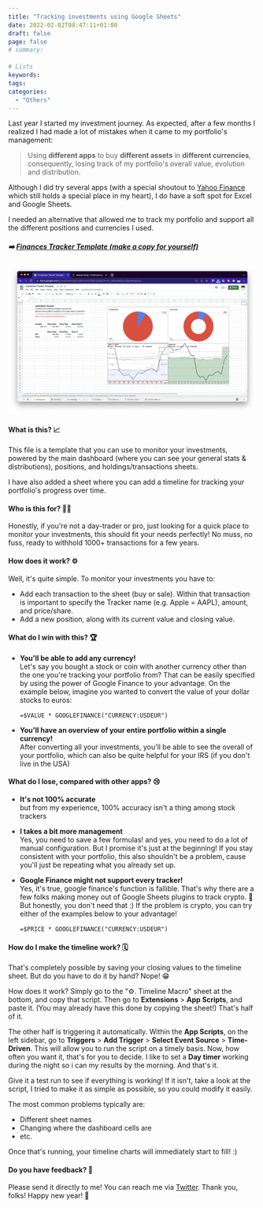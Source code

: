 ```yaml
---
title: "Tracking investments using Google Sheets"
date: 2022-02-02T08:47:11+01:00
draft: false
page: false
# summary:

# Lists
keywords: 
tags:
categories:
  - "Others"
---
```


Last year I started my investment journey. As expected, after a few months I realized I had made a lot of mistakes when it came to my portfolio's management:

> Using **different apps** to buy **different assets** in **different currencies**, consequently, losing track of my portfolio's overall value, evolution and distribution.

Although I did try several apps (with a special shoutout to [Yahoo Finance](https://finance.yahoo.com/) which still holds a special place in my heart), I do have a soft spot for Excel and Google Sheets.

I needed an alternative that allowed me to track my portfolio and support all the different positions and currencies I used.

##### ➡️ [Finances Tracker Template (make a copy for yourself)](https://docs.google.com/spreadsheets/d/1cIyl64JaccHCNjFuyb4fpCPvHn_td6iAvj8fQpo2lIg/copy?usp=sharing)


![Snapshot of the Investment tracking sheet](/images/2022/investmenttracker.png)

#### What is this? 📈

This file is a template that you can use to monitor your investments, powered by the main dashboard (where you can see your general stats & distributions), positions, and holdings/transactions sheets.

I have also added a sheet where you can add a timeline for tracking your portfolio's progress over time.


#### Who is this for? 🤷‍♂️

Honestly, if you're not a day-trader or pro, just looking for a quick place to monitor your investments, this should fit your needs perfectly! No muss, no fuss, ready to withhold 1000+ transactions for a few years.

#### How does it work? ⚙️

Well, it's quite simple. To monitor your investments you have to:

* Add each transaction to the sheet (buy or sale). Within that transaction is important to specify the Tracker name (e.g. Apple = AAPL), amount, and price/share.
* Add a new position, along with its current value and closing value.

#### What do I win with this? 🏆

* **You'll be able to add any currency!**   
  Let's say you bought a stock or coin with another currency other than the one you're tracking your portfolio from? That can be easily specified by using the power of Google Finance to your advantage. On the example below, imagine you wanted to convert the value of your dollar stocks to euros:

  ```
  =$VALUE * GOOGLEFINANCE("CURRENCY:USDEUR")
  ```


* **You'll have an overview of your entire portfolio within a single currency!**   
  After converting all your investments, you'll be able to see the overall of your portfolio, which can also be quite helpful for your IRS (if you don't live in the USA)

#### What do I lose, compared with other apps? 😢

* **It's not 100% accurate**   
  but from my experience, 100% accuracy isn't a thing among stock trackers

* **I takes a bit more management**   
  Yes, you need to save a few formulas! and yes, you need to do a lot of manual configuration. But I promise it's just at the beginning! If you stay consistent with your portfolio, this also shouldn't be a problem, cause you'll just be repeating what you already set up.

* **Google Finance might not support every tracker!**   
  Yes, it's true, google finance's function is fallible. That's why there are a few folks making money out of Google Sheets plugins to track crypto. 👀 But honestly, you don't need that :) If the problem is crypto, you can try either of the examples below to your advantage!

  ```
  =$PRICE * GOOGLEFINANCE("CURRENCY:USDEUR")
  ```

#### How do I make the timeline work? 🗓

That's completely possible by saving your closing values to the timeline sheet. But do you have to do it by hand? Nope! 😁

How does it work? Simply go to the "⚙️. Timeline Macro" sheet at the bottom, and copy that script. Then go to **Extensions** > **App Scripts**, and paste it. (You may already have this done by copying the sheet!) That's half of it.

The other half is triggering it automatically. Within the **App Scripts**, on the left sidebar, go to **Triggers** > **Add Trigger** > **Select Event Source** > **Time-Driven**. This will allow you to run the script on a timely basis. Now, how often you want it, that's for you to decide. I like to set a **Day timer** working during the night so i can my results by the morning. And that's it. 

Give it a test run to see if everything is working! If it isn't, take a look at the script, I tried to make it as simple as possible, so you could modify it easily.

The most common problems typically are:

* Different sheet names
* Changing where the dashboard cells are
* etc.

Once that's running, your timeline charts will immediately start to fill! :)

#### Do you have feedback? 💬

Please send it directly to me! You can reach me via [Twitter](https://twitter.com/claudiacvlho).
Thank you, folks! Happy new year! 🎉
